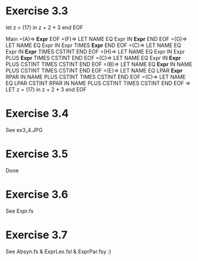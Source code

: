# Exercise 3.3

let z = (17) in z + 2 * 3 end EOF

Main =(A)=> **Expr** EOF =(F)=> LET NAME EQ Expr IN **Expr** END EOF =(G)=> 
    LET NAME EQ Expr IN Expr TIMES **Expr** END EOF =(C)=> 
    LET NAME EQ Expr IN **Expr** TIMES CSTINT END EOF =(H)=>
    LET NAME EQ Expr IN Expr PLUS **Expr** TIMES CSTINT END EOF =(C)=>
    LET NAME EQ Expr IN **Expr** PLUS CSTINT TIMES CSTINT END EOF =(B)=>
    LET NAME EQ **Expr** IN NAME PLUS CSTINT TIMES CSTINT END EOF =(E)=>
    LET NAME EQ LPAR **Expr** RPAR IN NAME PLUS CSTINT TIMES CSTINT END EOF =(C)=>
    LET NAME EQ LPAR CSTINT RPAR IN NAME PLUS CSTINT TIMES CSTINT END EOF =>
    LET z = (17) in z + 2 * 3 end EOF

# Exercise 3.4
See ex3_4.JPG 

# Exercise 3.5 
Done

# Exercise 3.6
See Expr.fs 

# Exercise 3.7 
See Absyn.fs & ExprLex.fsl & ExprPar.fsy :)